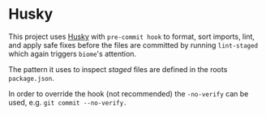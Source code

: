 # Husky

This project uses [Husky](https://typicode.github.io/husky/) with `pre-commit hook` to format, sort imports, lint, and apply safe fixes
before the files are committed by running `lint-staged` which again triggers `biome`'s attention.

The pattern it uses to inspect _staged_ files are defined in the roots `package.json`.

In order to override the hook (not recommended) the `-no-verify` can be used, e.g. `git commit --no-verify.`